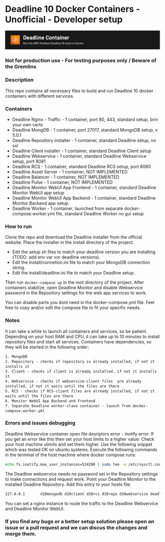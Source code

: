 # Deadline 10 Docker Containers - Unofficial - Developer setup

![deadline_container.png](deadline_container.png)
### Not for production use - For testing purposes only / Beware of the Gremlins


### Description
This repo contains all necessary files to build and run Deadline 10 docker containers with different services.

### Containers
- Deadline Nginx - Traffic - 1 container, port 80, 443, standard setup, brin your own certs
- Deadline MongDB - 1 container, port 27017, standard MongoDB setup, v 5.0.1
- Deadline Repository installer - 1 container, standard Deadline setup, no ssl
- Deadline Client installer - 1 container, standard Deadline Client setup
- Deadline Webservice - 1 container, standard Deadline Webservice setup, port 8081
- Deadline RCS - 1 container, standard Deadline RCS setup, port 8080
- Deadline Asset Server - 1 container, NOT IMPLEMENTED
- Deadline Balancer - 1 container,  NOT IMPLEMENTED
- Deadline Pulse - 1 container, NOT IMPLEMENTED
- Deadline Monitor WebUI App Frontend - 1 container, standard Deadline Monitor WebUI app setup
- Deadline Monitor WebUI App Backend - 1 container, standard Deadline Monitor Backend app setup
- Deadline Worker - 1 container, launched from separate docker-compose.worker.yml file, standard Deadline Worker no gui setup


### How to run
Clone the repo and download the Deadline installer from the official website. Place the installer in the install directory of the project. 
- Edit the setup sh files to match your deadline version you are installing (TODO: add env var vor deadline versions).
- Edit the install/connetion.ini file to match your MongoDB connection string.
- Edit the install/deadline.ini file to match your Deadline setup.

Then run `docker-compose up` in the root directory of the project.
After containers stabilize, open Deadline Monitor and disable Webservice password in the Repository settings for the web app services to work.

You can disable parts you dont need in the docker-compose.yml file. Feel free to copy and/or edit the compose file to fit your specific needs.

### Notes
It can take a while to launch all containers and services, so be patient. Depending on your host RAM and CPU, it can take up to 10 minutes to install repository files and start all services.
Containers have dependencies, so they will be started in the following order:
```
1. MongoDB
2. Repository - checks if repository is already installed, if not it installs it
3. Client - checks if client is already installed, if not it installs it
4. Webservice - checks if webservice-client files  are already installed, if not it waits until the files are there
5. RCS - checks if RCS-client files are already installed, if not it waits until the files are there
6. Monitor WebUI App Backend and Frontend
7. Separate Deadline worker-slave container - launch from docker-compose.worker.yml
```

### Errors and issues debugging

Deadline Webservice container open file desriptors error - inotify error: If you get an error like this then set your host limits to a higher value:
Check your host machine ulimits and set them higher. Use the following snippet which was tested OK on ubuntu systems.
Execute the following commands in the terminal of the host machine where docker compose runs:
```bash
echo fs.inotify.max_user_instances=524288 | sudo tee -a /etc/sysctl.conf && sudo sysctl -p
```

The Deadline webservice needs no password set in the Repository settings to make connections and request work.
Point your Deadline Monitor to the installed Deadline Repository.
Add this entry to your hosts file:
```bash
127.0.0.1       d10mongodb d10client d10rcs d10repo d10webservice deadline-web-app-backend deadline-web-app-frontend
```

You can set a nginx instance to route the traffic to the Deadline Webservice and Deadline Monitor WebUI.


### If you find any bugs or a better setup solution please open an issue or a pull request and we can discus the changes and merge them.

